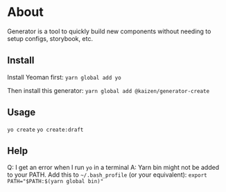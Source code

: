 # About 
Generator is a tool to quickly build new components without needing to setup configs, storybook, etc. 

## Install
Install Yeoman first: 
`yarn global add yo`

Then install this generator: 
`yarn global add @kaizen/generator-create`

## Usage
`yo create` 
`yo create:draft`

## Help 
Q: I get an error when I run `yo` in a terminal
A: Yarn bin might not be added to your PATH. Add this to `~/.bash_profile` (or your equivalent): `export PATH="$PATH:$(yarn global bin)"`